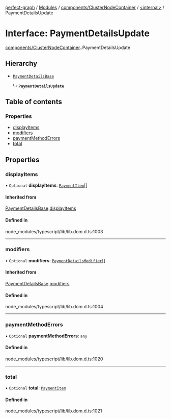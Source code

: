 [perfect-graph](../README.md) / [Modules](../modules.md) / [components/ClusterNodeContainer](../modules/components_ClusterNodeContainer.md) / [<internal\>](../modules/components_ClusterNodeContainer._internal_.md) / PaymentDetailsUpdate

# Interface: PaymentDetailsUpdate

[components/ClusterNodeContainer](../modules/components_ClusterNodeContainer.md).[<internal>](../modules/components_ClusterNodeContainer._internal_.md).PaymentDetailsUpdate

## Hierarchy

- [`PaymentDetailsBase`](components_ClusterNodeContainer._internal_.PaymentDetailsBase.md)

  ↳ **`PaymentDetailsUpdate`**

## Table of contents

### Properties

- [displayItems](components_ClusterNodeContainer._internal_.PaymentDetailsUpdate.md#displayitems)
- [modifiers](components_ClusterNodeContainer._internal_.PaymentDetailsUpdate.md#modifiers)
- [paymentMethodErrors](components_ClusterNodeContainer._internal_.PaymentDetailsUpdate.md#paymentmethoderrors)
- [total](components_ClusterNodeContainer._internal_.PaymentDetailsUpdate.md#total)

## Properties

### displayItems

• `Optional` **displayItems**: [`PaymentItem`](components_ClusterNodeContainer._internal_.PaymentItem.md)[]

#### Inherited from

[PaymentDetailsBase](components_ClusterNodeContainer._internal_.PaymentDetailsBase.md).[displayItems](components_ClusterNodeContainer._internal_.PaymentDetailsBase.md#displayitems)

#### Defined in

node_modules/typescript/lib/lib.dom.d.ts:1003

___

### modifiers

• `Optional` **modifiers**: [`PaymentDetailsModifier`](components_ClusterNodeContainer._internal_.PaymentDetailsModifier.md)[]

#### Inherited from

[PaymentDetailsBase](components_ClusterNodeContainer._internal_.PaymentDetailsBase.md).[modifiers](components_ClusterNodeContainer._internal_.PaymentDetailsBase.md#modifiers)

#### Defined in

node_modules/typescript/lib/lib.dom.d.ts:1004

___

### paymentMethodErrors

• `Optional` **paymentMethodErrors**: `any`

#### Defined in

node_modules/typescript/lib/lib.dom.d.ts:1020

___

### total

• `Optional` **total**: [`PaymentItem`](components_ClusterNodeContainer._internal_.PaymentItem.md)

#### Defined in

node_modules/typescript/lib/lib.dom.d.ts:1021
